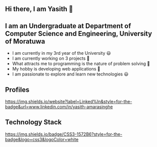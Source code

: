 ## Hi there, I am Yasith 🙂

## I am an Undergraduate at Department of Computer Science and Engineering, University of Moratuwa

- I am currently in my 3rd year of the University 😃
- I am currently working on 3 projects 🤗
- What attracts me to programming is the nature of problem solving 🤩
- My hobby is developing web applications 🖤
- I am passionate to explore and learn new technologies 😃

## Profiles

https://img.shields.io/website?label=Linked%In&style=for-the-badge&url=www.linkedin.com/in/yasith-amarasinghe

## Technology Stack
https://img.shields.io/badge/CSS3-1572B6?style=for-the-badge&logo=css3&logoColor=white

[linkedin]: www.linkedin.com/in/yasith-amarasinghe
